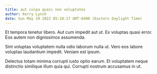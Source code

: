 ```yaml
---
title: aut culpa quasi non voluptates
author: Kerry Lynch
date: Sun May 29 2022 05:18:17 GMT-0400 (Eastern Daylight Time)
---
```

Et tempora tenetur libero. Aut cum impedit aut ut. Ex voluptas quasi error. Eos autem non dignissimos assumenda.

 Sint voluptas voluptatem nulla odio laborum nulla ut. Vero eos labore voluptas laudantium impedit. Veniam est ipsum.

 Delectus totam minima corrupti iusto optio earum. Et voluptatem neque distinctio similique illum quia qui. Corrupti nostrum accusamus in ut.